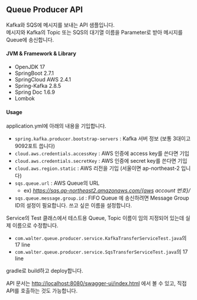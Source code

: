Queue Producer API
-

Kafka와 SQS에 메시지를 보내는 API 샘플입니다.  
메시지와 Kafka의 Topic 또는 SQS의 대기열 이름을 Parameter로 받아 메시지를 Queue에 송신합니다.

#### JVM & Framework & Library

* OpenJDK 17
* SpringBoot 2.7.1
* SpringCloud AWS 2.4.1
* Spring-Kafka 2.8.5
* Spring Doc 1.6.9
* Lombok

#### Usage

application.yml에 아래의 내용을 기입합니다.
* `spring.kafka.producer.bootstrap-servers` : Kafka 서버 정보 (보통 3대이고 9092포트 씁니다)
* `cloud.aws.credentials.accessKey` : AWS 인증에 access key를 쓴다면 기입
* `cloud.aws.credentials.secretKey` : AWS 인증에 secret key를 쓴다면 기입
* `cloud.aws.region.static` : AWS 리전을 기입 (서울이면 ap-northeast-2 입니다)
* `sqs.queue.url` : AWS Queue의 URL 
  * ex) _https://sqs.ap-northeast2.amazonaws.com/{aws account 번호}/_
* `sqs.queue.message.group.id` : FIFO Queue 에 송신하려면 Message Group ID의 설정이 필요합니다. 쓰고 싶은 이름을 설정합니다.

Service의 Test 클래스에서 테스트용 Queue, Topic 이름이 임의 지정되어 있는데 실제 이름으로 수정합니다.
* `com.walter.queue.producer.service.KafkaTransferServiceTest.java`의 17 line
* `com.walter.queue.producer.service.SqsTransferServiceTest.java`의 17 line

gradle로 build하고 deploy합니다.

API 문서는 [http://localhost:8080/swagger-ui/index.html](http://localhost:8080/swagger-ui/index.html) 에서 볼 수 있고, 직접 API를 호출하는 것도 가능합니다.